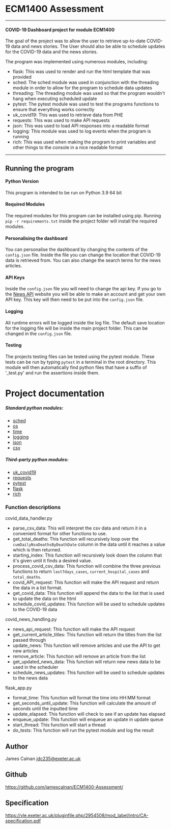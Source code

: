 # ECM1400 Assessment

---

#### COVID-19 Dashboard project for module ECM1400

 The goal of the project was to allow the user to retrieve up-to-date COVID-19 data and news stories.
 The User should also be able to schedule updates for the COVID-19 data and the news stories.
 
 The program was implemented using numerous modules, including:
 - flask: This was used to render and run the html template that was provided
 - sched: The sched module was used in conjunction with the threading module in order to 
 allow for the program to schedule data updates
 - threading: The threading module was used so that the program wouldn't hang when executing
 scheduled update
 - pytest: The pytest module was used to test the programs functions to ensure that everything
 works correctly
 - uk_covid19: This was used to retrieve data from PHE
 - requests: This was used to make API requests
 - json: This was used to load API responses into a readable format
 - logging: This module was used to log events when the program is running
 - rich: This was used when making the program to print variables and other
 things to the console in a nice readable format

---

 ## Running the program

 #### Python Version
 This program is intended to be run on Python 3.9 64 bit

 #### Required Modules
 The required modules for this program can be installed using pip.
 Running `pip -r requirements.txt` inside the project folder will install
 the required modules.

 #### Personalising the dashboard
 You can personalise the dashboard by changing the contents of the `config.json` file.
 Inside the file you can change the location that COVID-19 data is retrieved from.
 You can also change the search terms for the news articles.

 #### API Keys
 Inside the `config.json` file you will need to change the api key.
 If you go to the [News API](https://newsapi.org/) website you will be able to make
 an account and get your own API key. This key will then need to be put into the 
 `config.json` file.

 #### Logging
 All runtime errors will be logged inside the log file. The default save location for the logging
 file will be inside the main project folder. This can be changed in the `config.json` file.

 #### Testing
 The projects testing files can be tested using the pytest module. These tests can be run 
 by typing `pytest` in a terminal in the root directory. This module will then automatically
 find python files that have a suffix of '_test.py' and run the assertions inside them.

 # Project documentation
 ##### Standard python modules:
 - [sched](https://docs.python.org/3/library/sched.html)
 - [os](https://docs.python.org/3/library/os.html)
 - [time](https://docs.python.org/3/library/time.html)
 - [logging](https://docs.python.org/3/library/logging.html)
 - [json](https://docs.python.org/3/library/json.html)
 - [csv](https://docs.python.org/3/library/csv.html)

 ##### Third-party python modules:
 - [uk_covid19](https://publichealthengland.github.io/coronavirus-dashboard-api-python-sdk/)
 - [requests](https://pypi.org/project/requests/)
 - [pytest](https://docs.pytest.org/en/6.2.x/)
 - [flask](https://flask.palletsprojects.com/en/2.0.x/)
 - [rich](https://github.com/willmcgugan/rich)

 ### Function descriptions

 covid_data_handler.py
 - parse_csv_data: This will interpret the csv data and return it in 
 a convenient format for other functions to use.
 - get_total_deaths: This function will recursively loop over the `cumDailyNsoDeathsByDeathDate` column
 in the data until it reaches a value which is then returned.
 - starting_index: This function will recursively look down the column that
 it's given until it finds a desired value.
 - process_covid_csv_data: This function will combine the three previous functions
 to return `last7days_cases`, `current_hospital_cases` and `total_deaths`.
 - covid_API_request: This function will make the API request and return
 the data in a list format.
 - get_covid_data: This function will append the data to the list that is used
 to update the data on the html
 - schedule_covid_updates: This function will be used to schedule updates to the COVID-19 data
 
 covid_news_handling.py
 - news_api_request: This function will make the API request
 - get_current_article_titles: This function will return the titles from the list passed through
 - update_news: This function will remove articles and use the API to get new articles
 - remove_article: This function will remove an article from the list
 - get_updated_news_data: This function will return new news data to be used in the scheduler
 - schedule_news_updates: This function will be used to schedule updates to the news data

 flask_app.py
 - format_time: This function will format the time into HH:MM format
 - get_seconds_until_update: This function will calculate the amount of seconds
 until the inputted time
 - update_elapsed: This function will check to see if an update has elapsed
 - enqueue_update: This function will enqueue an update in update queue
 - start_thread: This function will start a thread
 - do_tests: This function will run the pytest module and log the result
 
 ## Author
 James Calnan
 jdc235@exeter.ac.uk
 
 ## Github
 https://github.com/jamescalnan/ECM1400-Assessment/

 ## Specification
 https://vle.exeter.ac.uk/pluginfile.php/2954508/mod_label/intro/CA-specification.pdf
 
